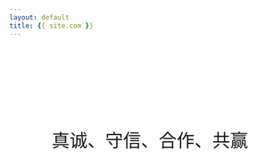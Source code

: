 ```yaml
---
layout: default
title: {{ site.com }}
---
```


<br>
<br>
<div style="font-size:24pt" align="center">

<br />
<br />

真诚、守信、合作、共赢

</div>
